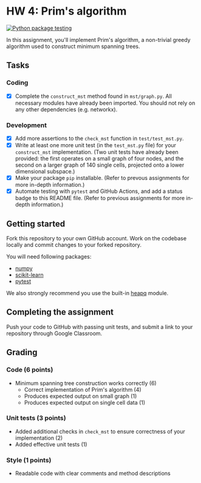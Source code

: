 

# HW 4: Prim's algorithm

[![Python package testing](https://github.com/hrscott/hw4-prim-mst/actions/workflows/python-package.yml/badge.svg)](https://github.com/hrscott/hw4-prim-mst/actions/workflows/python-package.yml)

In this assignment, you'll implement Prim's algorithm, a non-trivial greedy algorithm used to construct minimum spanning trees. 

## Tasks

### Coding

* [X] Complete the `construct_mst` method found in `mst/graph.py`. All necessary modules have already been imported. You should not rely on any other dependencies (e.g. networkx). 

### Development

* [X] Add more assertions to the `check_mst` function in `test/test_mst.py`.
* [X] Write at least one more unit test (in the `test_mst.py` file) for your `construct_mst` implementation. (Two unit tests have already been provided: the first operates on a small graph of four nodes, and the second on a larger graph of 140 single cells, projected onto a lower dimensional subspace.)
* [X] Make your package `pip` installable. (Refer to prevous assignments for more in-depth information.)
* [X] Automate testing with `pytest` and GitHub Actions, and add a status badge to this README file. (Refer to previous assignments for more in-depth information.)

## Getting started

Fork this repository to your own GitHub account. Work on the codebase locally and commit changes to your forked repository. 

You will need following packages:

- [numpy](https://numpy.org/)
- [scikit-learn](https://scikit-learn.org/)
- [pytest](https://docs.pytest.org/en/7.2.x/)

We also strongly recommend you use the built-in [heapq](https://docs.python.org/3/library/heapq.html) module.

## Completing the assignment

Push your code to GitHub with passing unit tests, and submit a link to your repository through Google Classroom.

## Grading

### Code (6 points)

* Minimum spanning tree construction works correctly (6)
    * Correct implementation of Prim's algorithm (4)
    * Produces expected output on small graph (1) 
    * Produces expected output on single cell data (1) 

### Unit tests (3 points)

* Added additional checks in `check_mst` to ensure correctness of your implementation (2)
* Added effective unit tests (1)

### Style (1 points)

* Readable code with clear comments and method descriptions
